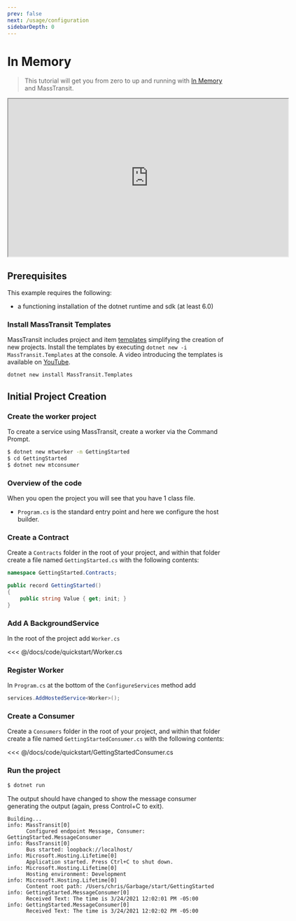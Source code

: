 ```yaml
---
prev: false
next: /usage/configuration
sidebarDepth: 0
---
```


# In Memory

> This tutorial will get you from zero to up and running with [In Memory](/usage/transports/in-memory) and MassTransit. 

<iframe id="ytplayer" type="text/html" width="640" height="360"
  src="https://www.youtube.com/embed/WjOX1DrzO-w?autoplay=0">
</iframe>

## Prerequisites

This example requires the following:

- a functioning installation of the dotnet runtime and sdk (at least 6.0)

### Install MassTransit Templates

MassTransit includes project and item [templates](/usage/templates) simplifying the creation of new projects. Install the templates by executing `dotnet new -i MassTransit.Templates` at the console. A video introducing the templates is available on [YouTube](https://youtu.be/nYKq61-DFBQ).

```
dotnet new install MassTransit.Templates
```

## Initial Project Creation

### Create the worker project

To create a service using MassTransit, create a worker via the Command Prompt.

```bash
$ dotnet new mtworker -n GettingStarted
$ cd GettingStarted
$ dotnet new mtconsumer
```

### Overview of the code

When you open the project you will see that you have 1 class file.

- `Program.cs` is the standard entry point and here we configure the host builder.

### Create a Contract
Create a `Contracts` folder in the root of your project, and within that folder create a file named `GettingStarted.cs` with the following contents:

``` cs
namespace GettingStarted.Contracts;

public record GettingStarted() 
{
    public string Value { get; init; }
}
```

### Add A BackgroundService

In the root of the project add `Worker.cs`

<<< @/docs/code/quickstart/Worker.cs

### Register Worker

In `Program.cs` at the bottom of the `ConfigureServices` method add

```csharp
services.AddHostedService<Worker>();
```

### Create a Consumer

Create a `Consumers` folder in the root of your project, and within that folder create a file named `GettingStartedConsumer.cs` with the following contents:

<<< @/docs/code/quickstart/GettingStartedConsumer.cs

### Run the project

```bash
$ dotnet run
```

The output should have changed to show the message consumer generating the output (again, press Control+C to exit).

``` {2-5,12-15}
Building...
info: MassTransit[0]
      Configured endpoint Message, Consumer: GettingStarted.MessageConsumer
info: MassTransit[0]
      Bus started: loopback://localhost/
info: Microsoft.Hosting.Lifetime[0]
      Application started. Press Ctrl+C to shut down.
info: Microsoft.Hosting.Lifetime[0]
      Hosting environment: Development
info: Microsoft.Hosting.Lifetime[0]
      Content root path: /Users/chris/Garbage/start/GettingStarted
info: GettingStarted.MessageConsumer[0]
      Received Text: The time is 3/24/2021 12:02:01 PM -05:00
info: GettingStarted.MessageConsumer[0]
      Received Text: The time is 3/24/2021 12:02:02 PM -05:00
```
